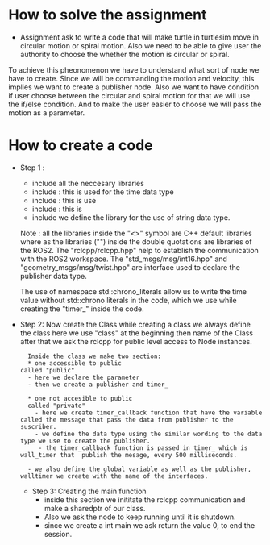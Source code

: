 # How to solve the assignment
- Assignment ask to write a code that will make turtle in turtlesim move in circular motion or spiral motion. Also we need to be able to give user the authority to choose the whether the motion is circular or spiral. 

To achieve this pheonomenon we have to understand what sort of node we have to create. Since we will be commanding the motion and velocity, this implies we want to create a publisher node. Also we want to have condition if user choose between the circular and spiral motion for that we will use the if/else condition. And to make the user easier to choose we will pass the motion as a parameter. 

# How to create a code
- Step 1 : 
    * include all the neccesary libraries
    - include <chrono> : this is used for the time data type
    - include <funcitonal> : this is use
    - include <memory> : this is
    - include <string> we define the library for the use of string data type.
    
    Note : all the libraries inside the "<>" symbol are C++ default libraries
    where as the libraries ("") inside the double quotations are libraries of the ROS2. 
    The "rclcpp/rclcpp.hpp" help to establish the communication with the ROS2 workspace.
    The "std_msgs/msg/int16.hpp" and "geometry_msgs/msg/twist.hpp" are interface used to declare the publisher data type.

    The use of namespace std::chrono_literals allow us to write the time value without std::chrono literals in the code, which we  use while creating the "timer_" inside the code.

- Step 2: Now create the Class 
        while creating a class we always define the class
        here we use "class" at the beginning then name of the Class
        after that we ask the rclcpp for public level access to Node instances.

        Inside the class we make two section:
        * one accessible to public
      called "public"
        - here we declare the parameter
        - then we create a publisher and timer_

        * one not accesible to public
        called "private"
          - here we create timer_callback function that have the variable called the message that pass the data from publisher to the suscriber.
          - we define the data type using the similar wording to the data type we use to create the publisher.
           - the timer_callback function is passed in timer_ which is wall_timer that  publish the mesage, every 500 milliseconds. 

        - we also define the global variable as well as the publisher, walltimer we create with the name of the interfaces.

    - Step 3: Creating the main function
        - inside this section we inititate the rclcpp communication and make a sharedptr of our class. 
        - Also we ask the node to keep running until it is shutdown.
        - since we create a  int main we ask return the value 0, to end the session.

